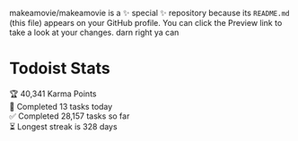 makeamovie/makeamovie is a ✨ special ✨ repository because its `README.md` (this file) appears on your GitHub profile.
You can click the Preview link to take a look at your changes. darn right ya can

# Todoist Stats

<!-- TODO-IST:START -->
🏆  40,341 Karma Points           
🌸  Completed 13 tasks today           
✅  Completed 28,157 tasks so far           
⏳  Longest streak is 328 days
<!-- TODO-IST:END -->